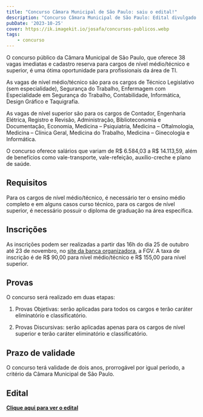```yaml
---
title: "Concurso Câmara Municipal de São Paulo: saiu o edital!"
description: "Concurso Câmara Municipal de São Paulo: Edital divulgado! Salário de até R$ 14 mil! Provas em janeiro para níveis médio e superior. Confira agora!"
pubDate: '2023-10-25'
cover: https://ik.imagekit.io/josafa/concursos-publicos.webp
tags: 
    - concurso
---
```

O concurso público da Câmara Municipal de São Paulo, que oferece 38 vagas imediatas e cadastro reserva para cargos de nível médio/técnico e superior, é uma ótima oportunidade para profissionais da área de TI.

As vagas de nível médio/técnico são para os cargos de Técnico Legislativo (sem especialidade), Segurança do Trabalho, Enfermagem com Especialidade em Segurança do Trabalho, Contabilidade, Informática, Design Gráfico e Taquigrafia.

As vagas de nível superior são para os cargos de Contador, Engenharia Elétrica, Registro e Revisão, Administração, Biblioteconomia e Documentação, Economia, Medicina – Psiquiatria, Medicina – Oftalmologia, Medicina – Clínica Geral, Medicina do Trabalho, Medicina – Ginecologia e Informática.

O concurso oferece salários que variam de R$ 6.584,03 a R$ 14.113,59, além de benefícios como vale-transporte, vale-refeição, auxílio-creche e plano de saúde.

## Requisitos
Para os cargos de nível médio/técnico, é necessário ter o ensino médio completo e em alguns casos curso técnico, para os cargos de nível superior, é necessário possuir o diploma de graduação na área específica.

## Inscrições
As inscrições podem ser realizadas a partir das 16h do dia 25 de outubro até 23 de novembro, no <a href="https://conhecimento.fgv.br/concursos/cmsps23" target="_blank" rel="noopener noreferrer">site da banca organizadora</a>, a FGV. A taxa de inscrição é de R$ 90,00 para nível médio/técnico e R$ 155,00 para nível superior.

## Provas
O concurso será realizado em duas etapas:

1. Provas Objetivas: serão aplicadas para todos os cargos e terão caráter eliminatório e classificatório.

2. Provas Discursivas: serão aplicadas apenas para os cargos de nível superior e terão caráter eliminatório e classificatório.

## Prazo de validade
O concurso terá validade de dois anos, prorrogável por igual período, a critério da Câmara Municipal de São Paulo.

## Edital

<a href="https://conhecimento.fgv.br/sites/default/files/concursos/cmsp-edital-consultor-tecnico-legislativo-e-tecnico-legislativo-24.10.23_retificado_0.pdf" target="_blank" rel="noopener noreferrer"><b>
Clique aqui para ver o edital</b></a>

